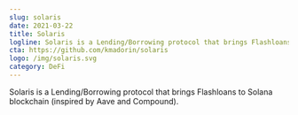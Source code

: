 ```yaml
---
slug: solaris
date: 2021-03-22
title: Solaris
logline: Solaris is a Lending/Borrowing protocol that brings Flashloans to Solana blockchain (inspired by Aave and Compound).
cta: https://github.com/kmadorin/solaris
logo: /img/solaris.svg
category: DeFi
---
```


Solaris is a Lending/Borrowing protocol that brings Flashloans to Solana blockchain (inspired by Aave and Compound).
